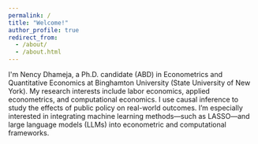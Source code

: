 ```yaml
---
permalink: /
title: "Welcome!"
author_profile: true
redirect_from: 
  - /about/
  - /about.html
---
```


I'm Nency Dhameja, a Ph.D. candidate (ABD) in Econometrics and Quantitative Economics at Binghamton University (State University of New York).
My research interests include labor economics, applied econometrics, and computational economics. I use causal inference to study the effects of public policy on real-world outcomes. I’m especially interested in integrating machine learning methods—such as LASSO—and large language models (LLMs) into econometric and computational frameworks.
